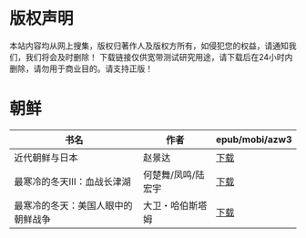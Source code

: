 # 版权声明

本站内容均从网上搜集，版权归著作人及版权方所有，如侵犯您的权益，请通知我们，我们将会及时删除！ 下载链接仅供宽带测试研究用途，请下载后在24小时内删除，请勿用于商业目的。请支持正版！

# 朝鲜

| 书名 | 作者 | epub/mobi/azw3 |
| --- | --- | --- |
| 近代朝鲜与日本 | 赵景达 | [下载](https://url89.ctfile.com/f/31084289-1357000528-ff6dab?p=8866) |
| 最寒冷的冬天Ⅲ：血战长津湖 | 何楚舞/凤鸣/陆宏宇  | [下载](https://url89.ctfile.com/f/31084289-1357027327-edf72c?p=8866) |
| 最寒冷的冬天：美国人眼中的朝鲜战争 | 大卫・哈伯斯塔姆 | [下载](https://url89.ctfile.com/f/31084289-1357027243-c8c4fe?p=8866) |
